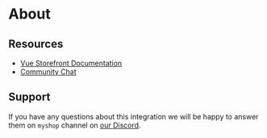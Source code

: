 # About

## Resources

- [Vue Storefront Documentation](https://docs.vuestorefront.io/v2/)
- [Community Chat](https://discord.vuestorefront.io)

## Support

If you have any questions about this integration we will be happy to answer them on  `myshop` channel on [our Discord](discord.vuestorefront.io).
